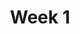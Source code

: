 ---
    title: Week 1 
    weekNumber: 1
    days:
      - date: 2022-1-3
        events:
          "**MEET**{: .label .label-meet } **10am**: A00 Class Meeting [🎦](https://youtu.be/VHgSTWjuzMA)":
            ""
          "**MEET**{: .label .label-meet } **11am**: B00 Class Meeting [🎦](https://youtu.be/VHgSTWjuzMA)":
            ""
      - date: 2022-1-5
        events:
          "**GROUP**{: .label .label-group } **10am**: [Groupwork Session](resources/groupwork/groupwork1.pdf)":
            ""
          "**GROUP**{: .label .label-group } **11am**: [Groupwork Session](resources/groupwork/groupwork1.pdf)":
            ""
          "**GROUP**{: .label .label-group } **5pm**: [Groupwork Session](resources/groupwork/groupwork1.pdf)":
            ""
          "**GROUP**{: .label .label-group } **6pm**: [Groupwork Session](resources/groupwork/groupwork1.pdf)":
            ""
          "**GROUP**{: .label .label-due } **11:59pm**: Groupwork 1 Due":
            ""
      - date: 2022-1-9
        events:
          "**VID**{: .label .label-vid } Watch [Video 1](https://youtu.be/6tP6crJr32U). [Blank slides](resources/lecture/lecture1.pdf). [Filled slides](resources/lecture/lecture1_annotated.pdf).":
            "📖 [Ch.1 Pg.1-6](resources/notes/notes_chapter_1.pdf#page=1) "
          "**VID**{: .label .label-vid } Watch [Video 2](https://youtu.be/ad2S7XnCSVc).  [Blank slides](resources/lecture/lecture2.pdf). [Filled slides](resources/lecture/lecture2_annotated.pdf).":
            "📖 [Ch.1 Pg.6-8](resources/notes/notes_chapter_1.pdf#page=6)"
          "**VID**{: .label .label-vid } Watch [Video 3](https://youtu.be/LYJW_2odH_E).  [Blank slides](resources/lecture/lecture3.pdf). [Filled slides](resources/lecture/lecture3_annotated.pdf).":
            "📖 [Ch.1 Pg.8-10](resources/notes/notes_chapter_1.pdf#page=8)"
          "**VID**{: .label .label-vid } Watch [Video 4](https://youtu.be/usam2JTOaLg).  [Blank slides](resources/lecture/lecture4.pdf). [Filled slides](resources/lecture/lecture4_annotated.pdf).":
            "📖 [Ch.1 Pg.10-12](resources/notes/notes_chapter_1.pdf#page=10)"

---